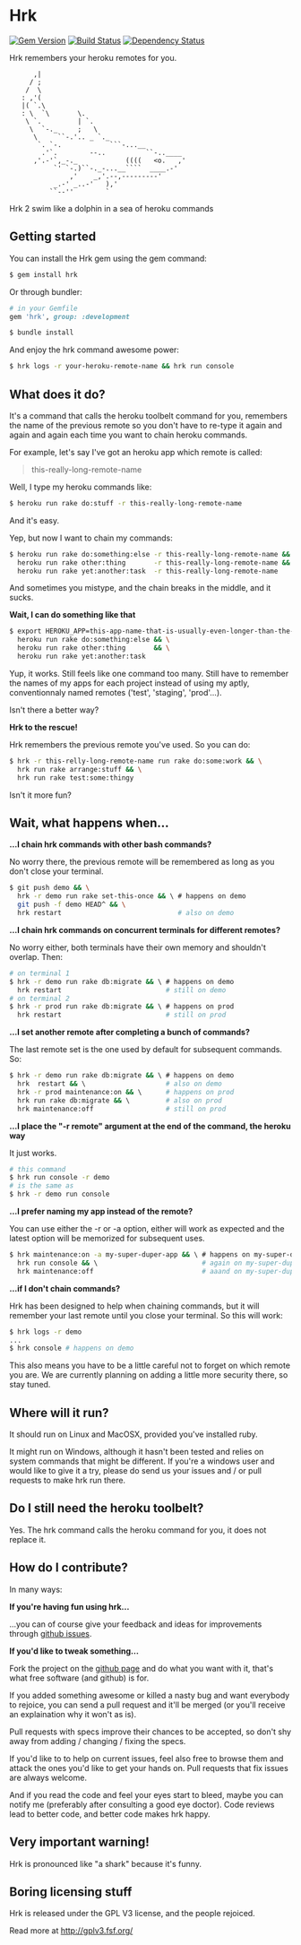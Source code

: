 # Hrk
[![Gem Version](https://badge.fury.io/rb/hrk.svg)](http://badge.fury.io/rb/hrk)
[![Build Status](https://travis-ci.org/Bastes/hrk.svg?branch=master)](https://travis-ci.org/Bastes/hrk)
[![Dependency Status](https://gemnasium.com/Bastes/hrk.svg)](https://gemnasium.com/Bastes/hrk)

Hrk remembers your heroku remotes for you.

```
      ,|
     / ;
    /  \
   : ,'(
   |( `.\
   : \  `\       \.
    \ `.         | `.
     \  `-._     ;   \
      \     ``-.'.. _ `._
       `. `-.            ```-...__
        .'`.        --..          ``-..____
      ,'.-'`,_-._            ((((   <o.   ,'
           `' `-.)``-._-...__````  ____.-'
               ,'    _,'.--,---------'
           _.-' _..-'   ),'
          ``--''        `
```

Hrk 2 swim like a dolphin in a sea of heroku commands

## Getting started

You can install the Hrk gem using the gem command:

```bash
$ gem install hrk
```

Or through bundler:

```ruby
# in your Gemfile
gem 'hrk', group: :development

$ bundle install
```

And enjoy the hrk command awesome power:
```bash
$ hrk logs -r your-heroku-remote-name && hrk run console
```


## What does it do?

It's a command that calls the heroku toolbelt command for you, remembers the
name of the previous remote so you don't have to re-type it again and again
and again each time you want to chain heroku commands.

For example, let's say I've got an heroku app which remote is called:

> this-really-long-remote-name

Well, I type my heroku commands like:

```bash
$ heroku run rake do:stuff -r this-really-long-remote-name
```

And it's easy.

Yep, but now I want to chain my commands:

```bash
$ heroku run rake do:something:else -r this-really-long-remote-name && \
  heroku run rake other:thing       -r this-really-long-remote-name && \
  heroku run rake yet:another:task  -r this-really-long-remote-name
```

And sometimes you mistype, and the chain breaks in the middle, and it sucks.

**Wait, I can do something like that**

```bash
$ export HEROKU_APP=this-app-name-that-is-usually-even-longer-than-the-remote-name && \
  heroku run rake do:something:else && \
  heroku run rake other:thing       && \
  heroku run rake yet:another:task
```

Yup, it works.
Still feels like one command too many.
Still have to remember the names of my apps for each project instead of using my
aptly, conventionnaly named remotes ('test', 'staging', 'prod'...).

Isn't there a better way?

**Hrk to the rescue!**

Hrk remembers the previous remote you've used. So you can do:

```bash
$ hrk -r this-relly-long-remote-name run rake do:some:work && \
  hrk run rake arrange:stuff && \
  hrk run rake test:some:thingy
```

Isn't it more fun?

## Wait, what happens when...

**...I chain hrk commands with other bash commands?**

No worry there, the previous remote will be remembered as long as you don't
close your terminal.

```bash
$ git push demo && \
  hrk -r demo run rake set-this-once && \ # happens on demo
  git push -f demo HEAD^ && \
  hrk restart                             # also on demo
```

**...I chain hrk commands on concurrent terminals for different remotes?**

No worry either, both terminals have their own memory and shouldn't overlap.
Then:

```bash
# on terminal 1
$ hrk -r demo run rake db:migrate && \ # happens on demo
  hrk restart                          # still on demo
# on terminal 2
$ hrk -r prod run rake db:migrate && \ # happens on prod
  hrk restart                          # still on prod
```

**...I set another remote after completing a bunch of commands?**

The last remote set is the one used by default for subsequent commands. So:

```bash
$ hrk -r demo run rake db:migrate && \ # happens on demo
  hrk  restart && \                    # also on demo
  hrk -r prod maintenance:on && \      # happens on prod
  hrk run rake db:migrate && \         # also on prod
  hrk maintenance:off                  # still on prod
```

**...I place the "-r remote" argument at the end of the command, the heroku way**

It just works.

```bash
# this command
$ hrk run console -r demo
# is the same as
$ hrk -r demo run console
```

**...I prefer naming my app instead of the remote?**

You can use either the -r or -a option, either will work as expected and the
latest option will be memorized for subsequent uses.

```bash
$ hrk maintenance:on -a my-super-duper-app && \ # happens on my-super-duper-app
  hrk run console && \                          # again on my-super-duper-app
  hrk maintenance:off                           # aaand on my-super-duper-app
```

**...if I don't chain commands?**

Hrk has been designed to help when chaining commands, but it will remember your
last remote until you close your terminal. So this will work:

```bash
$ hrk logs -r demo
...
$ hrk console # happens on demo
```

This also means you have to be a little careful not to forget on which remote
you are. We are currently planning on adding a little more security there, so
stay tuned.

## Where will it run?

It should run on Linux and MacOSX, provided you've installed ruby.

It might run on Windows, although it hasn't been tested and relies on system
commands that might be different. If you're a windows user and would like to
give it a try, please do send us your issues and / or pull requests to make hrk
run there.

## Do I still need the heroku toolbelt?

Yes. The hrk command calls the heroku command for you, it does not replace it.

## How do I contribute?

In many ways:

**If you're having fun using hrk...**

...you can of course give your feedback and ideas for improvements through
[github issues](https://github.com/Bastes/hrk/issues).

**If you'd like to tweak something...**

Fork the project on the [github page](https://github.com/Bastes/hrk/issues)
and do what you want with it, that's what free software (and github) is for.

If you added something awesome or killed a nasty bug and want everybody to
rejoice, you can send a pull request and it'll be merged (or you'll receive an
explaination why it won't as is).

Pull requests with specs improve their chances to be accepted, so don't shy away
from adding / changing / fixing the specs.

If you'd like to to help on current issues, feel also free to browse them and
attack the ones you'd like to get your hands on. Pull requests that fix issues
are always welcome.

And if you read the code and feel your eyes start to bleed, maybe you can
notify me (preferably after consulting a good eye doctor). Code reviews lead to
better code, and better code makes hrk happy.

## Very important warning!

Hrk is pronounced like "a shark" because it's funny.

## Boring licensing stuff

Hrk is released under the GPL V3 license, and the people rejoiced.

Read more at http://gplv3.fsf.org/
